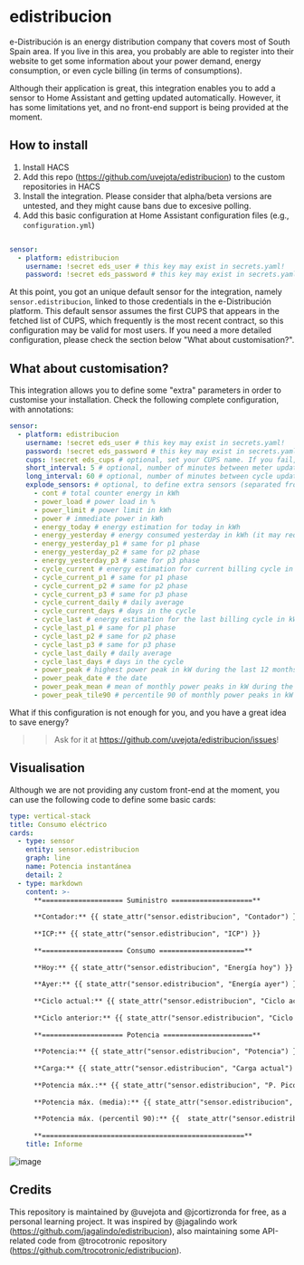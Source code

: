 # edistribucion
e-Distribución is an energy distribution company that covers most of South Spain area. If you live in this area, you probably are able to register into their website to get some information about your power demand, energy consumption, or even cycle billing (in terms of consumptions).

Although their application is great, this integration enables you to add a sensor to Home Assistant and getting updated automatically. However, it has some limitations yet, and no front-end support is being provided at the moment.

## How to install

1. Install HACS
2. Add this repo (https://github.com/uvejota/edistribucion) to the custom repositories in HACS
3. Install the integration. Please consider that alpha/beta versions are untested, and they might cause bans due to excesive polling.
4. Add this basic configuration at Home Assistant configuration files (e.g., `configuration.yml`)

``` yaml

sensor:
  - platform: edistribucion
    username: !secret eds_user # this key may exist in secrets.yaml!
    password: !secret eds_password # this key may exist in secrets.yaml!
```

At this point, you got an unique default sensor for the integration, namely `sensor.edistribucion`, linked to those credentials in the e-Distribución platform. This default sensor assumes the first CUPS that appears in the fetched list of CUPS, which frequently is the most recent contract, so this configuration may be valid for most users. If you need a more detailed configuration, please check the section below "What about customisation?".

## What about customisation?

This integration allows you to define some "extra" parameters in order to customise your installation. Check the following complete configuration, with annotations:

``` yaml
sensor:
  - platform: edistribucion
    username: !secret eds_user # this key may exist in secrets.yaml!
    password: !secret eds_password # this key may exist in secrets.yaml!
    cups: !secret eds_cups # optional, set your CUPS name. If you fail, it will select the first CUPS like by default
    short_interval: 5 # optional, number of minutes between meter updates (those that contain immediate lectures from your counter)
    long_interval: 60 # optional, number of minutes between cycle updates (those that contain immediate lectures from your counter)
    explode_sensors: # optional, to define extra sensors (separated from sensor.edistribucion) with the names and content specified below
      - cont # total counter energy in kWh
      - power_load # power load in %
      - power_limit # power limit in kWh
      - power # immediate power in kWh
      - energy_today # energy estimation for today in kWh
      - energy_yesterday # energy consumed yesterday in kWh (it may require a few hours to reflect the accumulated energy)
      - energy_yesterday_p1 # same for p1 phase
      - energy_yesterday_p2 # same for p2 phase
      - energy_yesterday_p3 # same for p3 phase
      - cycle_current # energy estimation for current billing cycle in kWh (it may require a few hours to reflect the accumulated energy)
      - cycle_current_p1 # same for p1 phase
      - cycle_current_p2 # same for p2 phase
      - cycle_current_p3 # same for p3 phase
      - cycle_current_daily # daily average
      - cycle_current_days # days in the cycle
      - cycle_last # energy estimation for the last billing cycle in kWh (it may require a few hours to reflect the accumulated energy)
      - cycle_last_p1 # same for p1 phase
      - cycle_last_p2 # same for p2 phase
      - cycle_last_p3 # same for p3 phase
      - cycle_last_daily # daily average
      - cycle_last_days # days in the cycle
      - power_peak # highest power peak in kW during the last 12 months
      - power_peak_date # the date
      - power_peak_mean # mean of monthly power peaks in kW during the last 12 months
      - power_peak_tile90 # percentile 90 of monthly power peaks in kW during the last 12 months
```

What if this configuration is not enough for you, and you have a great idea to save energy? 
>> Ask for it at https://github.com/uvejota/edistribucion/issues!

## Visualisation

Although we are not providing any custom front-end at the moment, you can use the following code to define some basic cards:

``` yaml
type: vertical-stack
title: Consumo eléctrico
cards:
  - type: sensor
    entity: sensor.edistribucion
    graph: line
    name: Potencia instantánea
    detail: 2
  - type: markdown
    content: >-
      **==================== Suministro ====================**
      
      **Contador:** {{ state_attr("sensor.edistribucion", "Contador") }} 
      
      **ICP:** {{ state_attr("sensor.edistribucion", "ICP") }}
      
      **==================== Consumo =====================**
      
      **Hoy:** {{ state_attr("sensor.edistribucion", "Energía hoy") }}
      
      **Ayer:** {{ state_attr("sensor.edistribucion", "Energía ayer") }} ({{ state_attr("sensor.edistribucion", "Detalle ayer") }})
      
      **Ciclo actual:** {{ state_attr("sensor.edistribucion", "Ciclo actual") }}
      
      **Ciclo anterior:** {{ state_attr("sensor.edistribucion", "Ciclo anterior") }}
      
      **==================== Potencia ======================**
      
      **Potencia:** {{ state_attr("sensor.edistribucion", "Potencia") }} 
      
      **Carga:** {{ state_attr("sensor.edistribucion", "Carga actual") }}
      
      **Potencia máx.:** {{ state_attr("sensor.edistribucion", "P. Pico") }} 
      
      **Potencia máx. (media):** {{ state_attr("sensor.edistribucion", "P. Pico (media)") }}
      
      **Potencia máx. (percentil 90):** {{  state_attr("sensor.edistribucion", "P. Pico (perc. 90)")  }}
      
      **==================================================**
    title: Informe
```

![image](https://github.com/uvejota/edistribucion/blob/master/docs/captures/20210615_capture.PNG)


## Credits

This repository is maintained by @uvejota and @jcortizronda for free, as a personal learning project. It was inspired by @jagalindo work (https://github.com/jagalindo/edistribucion), also maintaining some API-related code from @trocotronic repository (https://github.com/trocotronic/edistribucion).
